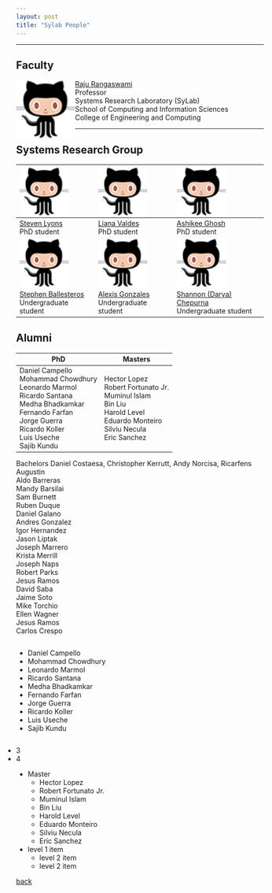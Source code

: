 ```yaml
---
layout: post
title: "Sylab People"
---
```

* * *

## Faculty<br />

<img align="left" src="/images/octocat.png" width="120" />

[Raju Rangaswami](https://users.cs.fiu.edu/~raju/WWW/)<br />
Professor<br />
Systems Research Laboratory (SyLab)<br />
School of Computing and Information Sciences<br />
College of Engineering and Computing<br />

* * *

## Systems Research Group <br />

<img align="left" src="/images/octocat.png" width="100" /> |  <img align="left" src="/images/octocat.png" width="100" /> | <img align="left" src="/images/octocat.png" width="100" />
--|--|--
[Steven Lyons](https://users.cs.fiu.edu/~slyon001/)<br /> PhD student | [Liana Valdes](https://lia54.github.io/) <br /> PhD student|[Ashikee Ghosh](https://lia54.github.io/) <br /> PhD student
<img align="center" src="/images/octocat.png" width="100" /> |  <img align="center" src="/images/octocat.png" width="100" /> | <img align="center" src="/images/octocat.png" width="100" />
[Stephen Ballesteros](https://users.cs.fiu.edu/~slyon001/)<br /> Undergraduate student | [Alexis Gonzales](https://lia54.github.io/) <br /> Undergraduate student|[Shannon (Darya) Chepurna](https://lia54.github.io/) <br /> Undergraduate student


## Alumni <br />
PhD | Masters 
--|--
Daniel Campello<br />Mohammad Chowdhury<br />Leonardo Marmol<br />Ricardo Santana<br />Medha Bhadkamkar<br />Fernando Farfan<br />Jorge Guerra<br />Ricardo Koller<br />Luis Useche<br />Sajib Kundu| Hector Lopez<br />Robert Fortunato Jr.<br />Muminul Islam<br />Bin Liu<br />Harold Level<br />Eduardo Monteiro<br />Silviu Necula<br />Eric Sanchez 

Bachelors
Daniel Costaesa, Christopher Kerrutt, Andy Norcisa, Ricarfens Augustin<br />Aldo Barreras<br />Mandy Barsilai<br />Sam Burnett<br />Ruben Duque<br />Daniel Galano<br />Andres Gonzalez<br />Igor Hernandez<br />Jason Liptak<br />Joseph Marrero<br />Krista Merrill<br />Joseph Naps<br />Robert Parks<br />Jesus Ramos<br />David Saba<br />Jaime Soto<br />Mike Torchio<br />Ellen Wagner<br />Jesus Ramos<br />Carlos Crespo<br />


 <ul PhD style="width:100%; float:left;">
      <li>Daniel Campello</li>
      <li>Mohammad Chowdhury</li>
      <li>Leonardo Marmol</li>
      <li>Ricardo Santana</li>
      <li>Medha Bhadkamkar</li>
      <li>Fernando Farfan</li>
      <li>Jorge Guerra</li>
      <li>Ricardo Koller</li>
      <li>Luis Useche</li>
      <li>Sajib Kundu</li>
   </ul><ul style="width:100%; float:right;">
      <li>3</li>
      <li>4</li>
   </ul>

- Master
  - Hector Lopez
  - Robert Fortunato Jr.
  - Muminul Islam
  - Bin Liu
  - Harold Level
  - Eduardo Monteiro 
  - Silviu Necula
  - Eric Sanchez
- level 1 item
  - level 2 item
  - level 2 item

[back](/)
